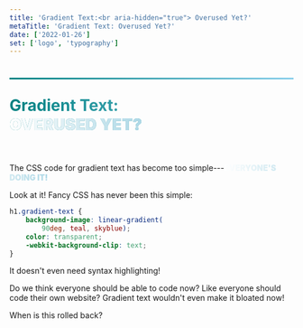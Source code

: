 ```yaml
---
title: 'Gradient Text:<br aria-hidden="true"> Overused Yet?'
metaTitle: 'Gradient Text: Overused Yet?'
date: ['2022-01-26']
set: ['logo', 'typography']
---
```


# Gradient Text:<br aria-hidden> **Overused Yet?**

The CSS code for gradient text has become too simple---**everyone's doing it!**

Look at it! Fancy CSS has never been this simple:


```css
h1.gradient-text {
	background-image: linear-gradient(
		90deg, teal, skyblue);
	color: transparent;
	-webkit-background-clip: text;
}
```

It doesn't even need syntax highlighting!

Do we think everyone should be able to code now? Like everyone should code their own website? Gradient text wouldn't even make it bloated now!

When is this rolled back?

<style>
	h1 {
		/* Gradient text. This is a problem: */
		background-image: linear-gradient(
			90deg, teal, skyblue);
		color: transparent;
		background-clip: text;
	}

	h1 {
		--h1-min-font-size: 2em;

		padding: calc(2 * var(--spacer, 1rem)) 0;
		position: relative;
		text-align: start;
	}

	h1::before {
		content: '';
		display: block;
		position: absolute;
		top: 0; left: 0; right: 0;
		height: .1em;
		background-image: linear-gradient(
			90deg,
			teal,
			skyblue
		);
	}

	@media (min-width: 900px) {
		h1 {
			--h1-min-font-size: 3em;
		}
	}

	@media (min-width: 1500px) {
		h1 {
			font-size: 4em;
			--h1-added-lead: 0;
			--h1-min-font-size: 4em;
		}
	}

	strong {
		text-transform: uppercase;
	}

	:not(h1) strong {
		font-weight: 800; font-weight: 900;
		background-image: linear-gradient(
			90deg, white, lightblue);
		color: transparent;
		-webkit-background-clip: text;
	}

	:global(:root) {
		--base-width: 55rem;
	}
</style>
